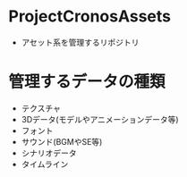 # ProjectCronosAssets
* アセット系を管理するリポジトリ

# 管理するデータの種類
* テクスチャ
* 3Dデータ(モデルやアニメーションデータ等)
* フォント
* サウンド(BGMやSE等)
* シナリオデータ
* タイムライン
